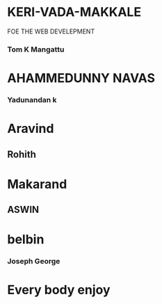 # KERI-VADA-MAKKALE
FOE THE WEB DEVELEPMENT
<h3>Tom K Mangattu</h3>
<H1>AHAMMEDUNNY NAVAS</H1>
<h3>Yadunandan k</h3>
<h1>Aravind</h1>
<h2>Rohith</h2>
<h1>Makarand</h1>
<h2>ASWIN <h2>
<h1>belbin</h1>
<h3>Joseph George</h3>
  <h1>Every body enjoy</h1>

